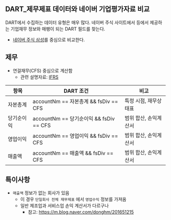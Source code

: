 ## DART_제무제표 데이터와 네이버 기업평가자료 비교

DART에서 수집하는 데이터 유형은 매우 많다. 네이버 주식 사이트에서 등에서 제공하는 기업재무 정보와 매팽이 되는 DART 필드를 찾는다.

- [네이버 주식 삼성](https://finance.naver.com/item/coinfo.naver?code=005930)를 중심으로 비교한다.

## 제무
- 연걸재무(CFS) 중심으로 계산함
  - 관련 설명자료: [IFRS](https://navercomp.wisereport.co.kr/comm/HELP_IFRS.pdf)

| 항목       | DART 조건                               | 비고                  |
| ---------- | --------------------------------------- | --------------------- |
| 자본총계   | accountNm == 자본총계 && fsDiv == CFS   | 특정 시점, 재무상태표 |
| 당기순이익 | accountNm == 당기순이익 && fsDiv == CFS | 범위 합산, 손익계산서 |
| 영업이익   | accountNm == 영업이익 && fsDiv == CFS   | 범위 합산, 손익계산서 |
| 매출액     | accountNm == 매출액 && fsDiv == CFS     | 범위 합산, 손익계산서 |


## 특이사항
- `매출액` 정보가 없는 회사가 있음
  - 이 경우 `단일회사 전체 재무제표` 에서 `영업수익` 정보를 가져옴
  - 일반 제조업과 서비스업 손익 계산서가 다르구나 
    - 참고: https://m.blog.naver.com/donghm/201651215